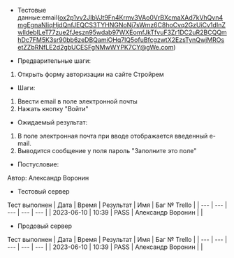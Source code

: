 * Тестовые данные:email(ox2p1vv2JIbVJt9Fn4Krmv3VAo0VrBXcmaXAd7kVhQvn4mgEgnaNIiqHjdQnfJEQCS3TYHNGNoNj7sWmz6C8hoCvq2GzUiCv1dInZwlldebILeT77zue2fJeszn95wdab97WXEomfJkTfvuF3Zr1DC2uR2BCQQmhDc7FM5K3sr90bb6zeDBQamiOHq7lQ5ofuBfcgzwtX2EzsTynQwjMROsetZZbRNfLE2d2gbUCESFgNMwWYPK7CY@gWe.com)


* Предварительные шаги:
1. Открыть форму авторизации на сайте Стройрем

* Шаги:
1. Ввести еmail в поле электронной почты
3. Нажать кнопку "Войти"


* Ожидаемый результат:
1. В поле электронная почта при вводе отображается введенный e-mail.
2. Выводится сообщение у поля пароль "Заполните это поле"


* Постусловие:

Автор: Александр Воронин

* Тестовый сервер 

Тест выполнен
| Дата | Время | Результат | Имя | Баг № Trello |
| --- | --- | --- | --- | --- |
| 2023-06-10 | 10:39 | PASS | Александр Воронин |  | 

* Продовый сервер

Тест выполнен
| Дата | Время | Результат | Имя | Баг № Trello |
| --- | --- | --- | --- | --- |
| 2023-06-10 | 10:39 | PASS | Александр Воронин |  | 
